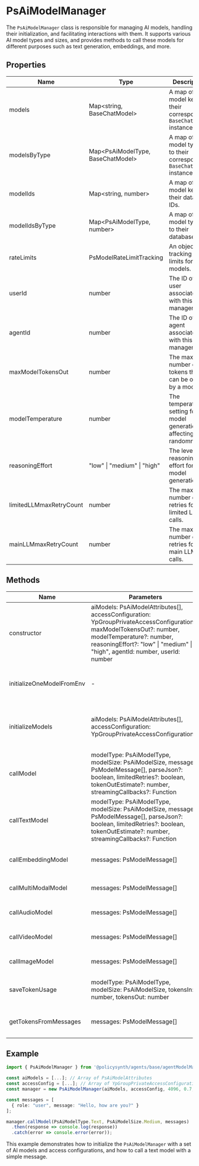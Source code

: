 # PsAiModelManager

The `PsAiModelManager` class is responsible for managing AI models, handling their initialization, and facilitating interactions with them. It supports various AI model types and sizes, and provides methods to call these models for different purposes such as text generation, embeddings, and more.

## Properties

| Name                  | Type                                      | Description                                                                 |
|-----------------------|-------------------------------------------|-----------------------------------------------------------------------------|
| models                | Map<string, BaseChatModel>                | A map of model keys to their corresponding `BaseChatModel` instances.       |
| modelsByType          | Map<PsAiModelType, BaseChatModel>         | A map of model types to their corresponding `BaseChatModel` instances.      |
| modelIds              | Map<string, number>                       | A map of model keys to their database IDs.                                  |
| modelIdsByType        | Map<PsAiModelType, number>                | A map of model types to their database IDs.                                 |
| rateLimits            | PsModelRateLimitTracking                  | An object tracking rate limits for models.                                  |
| userId                | number                                    | The ID of the user associated with this manager.                            |
| agentId               | number                                    | The ID of the agent associated with this manager.                           |
| maxModelTokensOut     | number                                    | The maximum number of tokens that can be output by a model.                 |
| modelTemperature      | number                                    | The temperature setting for model generation, affecting randomness.         |
| reasoningEffort       | "low" \| "medium" \| "high"               | The level of reasoning effort for model generation.                         |
| limitedLLMmaxRetryCount | number                                  | The maximum number of retries for limited LLM calls.                        |
| mainLLMmaxRetryCount  | number                                    | The maximum number of retries for main LLM calls.                           |

## Methods

| Name                          | Parameters                                                                 | Return Type          | Description                                                                 |
|-------------------------------|----------------------------------------------------------------------------|----------------------|-----------------------------------------------------------------------------|
| constructor                   | aiModels: PsAiModelAttributes[], accessConfiguration: YpGroupPrivateAccessConfiguration[], maxModelTokensOut?: number, modelTemperature?: number, reasoningEffort?: "low" \| "medium" \| "high", agentId: number, userId: number | void                 | Initializes the `PsAiModelManager` with the given models and configurations.|
| initializeOneModelFromEnv     | -                                                                          | BaseChatModel \| undefined | Initializes a single model from environment variables.                      |
| initializeModels              | aiModels: PsAiModelAttributes[], accessConfiguration: YpGroupPrivateAccessConfiguration[] | void                 | Initializes models based on the provided attributes and access configurations. |
| callModel                     | modelType: PsAiModelType, modelSize: PsAiModelSize, messages: PsModelMessage[], parseJson?: boolean, limitedRetries?: boolean, tokenOutEstimate?: number, streamingCallbacks?: Function | Promise<any>         | Calls a model based on the specified type and size, with the given messages.|
| callTextModel                 | modelType: PsAiModelType, modelSize: PsAiModelSize, messages: PsModelMessage[], parseJson?: boolean, limitedRetries?: boolean, tokenOutEstimate?: number, streamingCallbacks?: Function | Promise<any>         | Calls a text model with the specified parameters and handles retries.       |
| callEmbeddingModel            | messages: PsModelMessage[]                                                | Promise<null>        | Placeholder for calling an embedding model.                                 |
| callMultiModalModel           | messages: PsModelMessage[]                                                | Promise<null>        | Placeholder for calling a multi-modal model.                                |
| callAudioModel                | messages: PsModelMessage[]                                                | Promise<null>        | Placeholder for calling an audio model.                                     |
| callVideoModel                | messages: PsModelMessage[]                                                | Promise<null>        | Placeholder for calling a video model.                                      |
| callImageModel                | messages: PsModelMessage[]                                                | Promise<null>        | Placeholder for calling an image model.                                     |
| saveTokenUsage                | modelType: PsAiModelType, modelSize: PsAiModelSize, tokensIn: number, tokensOut: number | Promise<void>        | Saves the token usage for a model in the database.                          |
| getTokensFromMessages         | messages: PsModelMessage[]                                                | Promise<number>      | Calculates the number of tokens in the given messages.                      |

## Example

```typescript
import { PsAiModelManager } from '@policysynth/agents/base/agentModelManager.js';

const aiModels = [...]; // Array of PsAiModelAttributes
const accessConfig = [...]; // Array of YpGroupPrivateAccessConfiguration
const manager = new PsAiModelManager(aiModels, accessConfig, 4096, 0.7, "medium", 1, 1);

const messages = [
  { role: "user", message: "Hello, how are you?" }
];

manager.callModel(PsAiModelType.Text, PsAiModelSize.Medium, messages)
  .then(response => console.log(response))
  .catch(error => console.error(error));
```

This example demonstrates how to initialize the `PsAiModelManager` with a set of AI models and access configurations, and how to call a text model with a simple message.